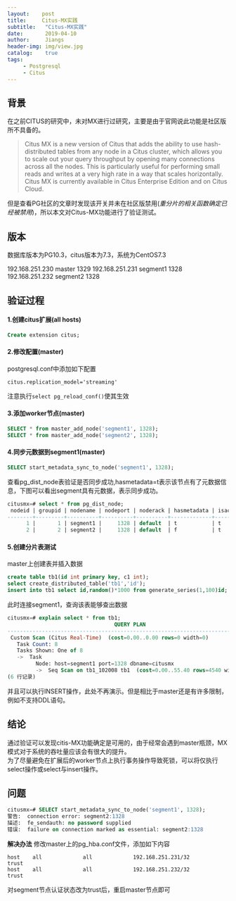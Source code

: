 ```yaml
---
layout:    post
title:     Citus-MX实践
subtitle:   "Citus-MX实践"
date:       2019-04-10
author:     Jiangs
header-img: img/view.jpg
catalog:    true
tags:
     - Postgresql
     - Citus
---
```


## 背景
在之前CITUS的研究中，未对MX进行过研究，主要是由于官网说此功能是社区版所不具备的。
>Citus MX is a new version of Citus that adds the ability to use hash-distributed tables from any node in a Citus cluster, which allows you to scale out your query throughput by opening many connections across all the nodes. This is particularly useful for performing small reads and writes at a very high rate in a way that scales horizontally. Citus MX is currently available in Citus Enterprise Edition and on Citus Cloud.

但是查看PG社区的文章时发现该开关并未在社区版禁用(*重分片的相关函数确定已经被禁用*)，所以本文对Citus-MX功能进行了验证测试。

## 版本

数据库版本为PG10.3，citus版本为7.3，系统为CentOS7.3

192.168.251.230 master 1329
192.168.251.231 segment1 1328
192.168.251.232 segment2 1328

## 验证过程

#### 1.创建citus扩展(all hosts)  

```SQL
Create extension citus;
```

#### 2.修改配置(master)

postgresql.conf中添加如下配置

`citus.replication_model='streaming'`

注意执行`select pg_reload_conf()`使其生效

#### 3.添加worker节点(master)

```SQL
SELECT * from master_add_node('segment1', 1328);
SELECT * from master_add_node('segment2', 1328);
```

#### 4.同步元数据到segment1(master)

```SQL
SELECT start_metadata_sync_to_node('segment1', 1328);
```

查看pg_dist_node表验证是否同步成功,hasmetadata=t表示该节点有了元数据信息，下图可以看出segment具有元数据，表示同步成功。

```SQL
citusmx=# select * from pg_dist_node;
 nodeid | groupid | nodename | nodeport | noderack | hasmetadata | isactive | noderole | nodecluster
--------+---------+----------+----------+----------+-------------+----------+----------+-------------
      1 |       1 | segment1 |     1328 | default  | t           | t        | primary  | default
      2 |       2 | segment2 |     1328 | default  | f           | t        | primary  | default
```

#### 5.创建分片表测试

master上创建表并插入数据

```SQL
create table tb1(id int primary key, c1 int);
select create_distributed_table('tb1','id');
insert into tb1 select id,random()*1000 from generate_series(1,100)id;
```

此时连接segment1，查询该表能够查出数据

```SQL
citusmx=# explain select * from tb1;
                                  QUERY PLAN
------------------------------------------------------------------------------
 Custom Scan (Citus Real-Time)  (cost=0.00..0.00 rows=0 width=0)
   Task Count: 8
   Tasks Shown: One of 8
   ->  Task
         Node: host=segment1 port=1328 dbname=citusmx
         ->  Seq Scan on tb1_102008 tb1  (cost=0.00..55.40 rows=4540 width=8)
(6 行记录)
```

并且可以执行INSERT操作，此处不再演示。但是相比于master还是有许多限制，例如不支持DDL语句。

## 结论

通过验证可以发现citis-MX功能确定是可用的，由于经常会遇到master瓶颈，MX模式对于系统的吞吐量应该会有很大的提升。  
为了尽量避免在扩展后的worker节点上执行事务操作导致死锁，可以将仅执行select操作或select与insert操作。

## 问题

```SQL
citusmx=# SELECT start_metadata_sync_to_node('segment1', 1328);
警告:  connection error: segment2:1328
描述:  fe_sendauth: no password supplied
错误:  failure on connection marked as essential: segment2:1328
```

**解决办法**
修改master上的pg_hba.conf文件，添加如下内容

```
host    all             all             192.168.251.231/32            trust
host    all             all             192.168.251.232/32            trust
```

对segment节点认证状态改为trust后，重启master节点即可